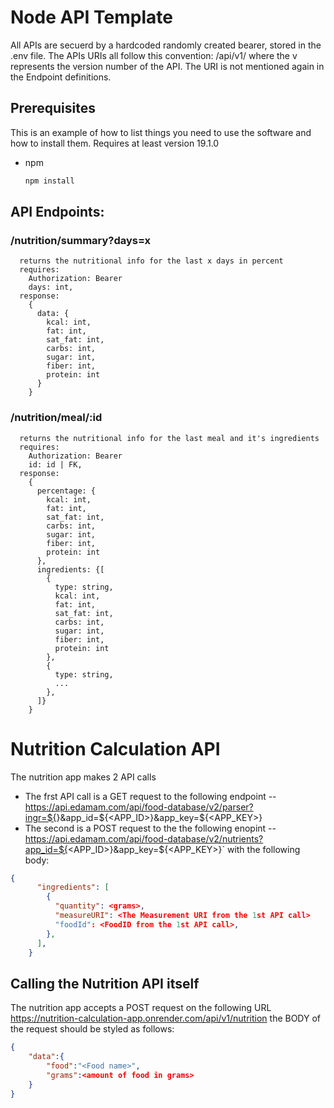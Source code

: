 # Node API Template

All APIs are secuerd by a hardcoded randomly created bearer, stored in the .env file.
The APIs URIs all follow this convention: /api/v1/ where the v represents the version number of the API. The URI is not mentioned again in the Endpoint definitions.

## Prerequisites

This is an example of how to list things you need to use the software and how to install them. Requires at least version 19.1.0

- npm
  ```sh
  npm install
  ```

## API Endpoints:

### /nutrition/summary?days=x

      returns the nutritional info for the last x days in percent
      requires:
        Authorization: Bearer
        days: int,
      response:
        {
          data: {
            kcal: int,
            fat: int,
            sat_fat: int,
            carbs: int,
            sugar: int,
            fiber: int,
            protein: int
          }
        }
        
### /nutrition/meal/:id

      returns the nutritional info for the last meal and it's ingredients
      requires:
        Authorization: Bearer
        id: id | FK,
      response:
        {
          percentage: {
            kcal: int,
            fat: int,
            sat_fat: int,
            carbs: int,
            sugar: int,
            fiber: int,
            protein: int
          },
          ingredients: {[
            {
              type: string,
              kcal: int,
              fat: int,
              sat_fat: int,
              carbs: int,
              sugar: int,
              fiber: int,
              protein: int
            },
            {
              type: string,
              ...
            },
          ]}
        }

# Nutrition Calculation API

The nutrition app makes 2 API calls

- The frst API call is a GET request to the following endpoint
  -- https://api.edamam.com/api/food-database/v2/parser?ingr=${<food>}&app_id=${<APP_ID>}&app_key=${<APP_KEY>}
- The second is a POST request to the the following enopint
  --https://api.edamam.com/api/food-database/v2/nutrients?app_id=${<APP_ID>}&app_key=${<APP_KEY>}`
  with the following body:

```json
{
      "ingredients": [
        {
          "quantity": <grams>,
          "measureURI": <The Measurement URI from the 1st API call>
          "foodId": <FoodID from the 1st API call>,
        },
      ],
    }
```

## Calling the Nutrition API itself

The nutrition app accepts a POST request on the following URL
https://nutrition-calculation-app.onrender.com/api/v1/nutrition
the BODY of the request should be styled as follows:

```json
{
    "data":{
        "food":"<Food name>",
        "grams":<amount of food in grams>
    }
}
```
